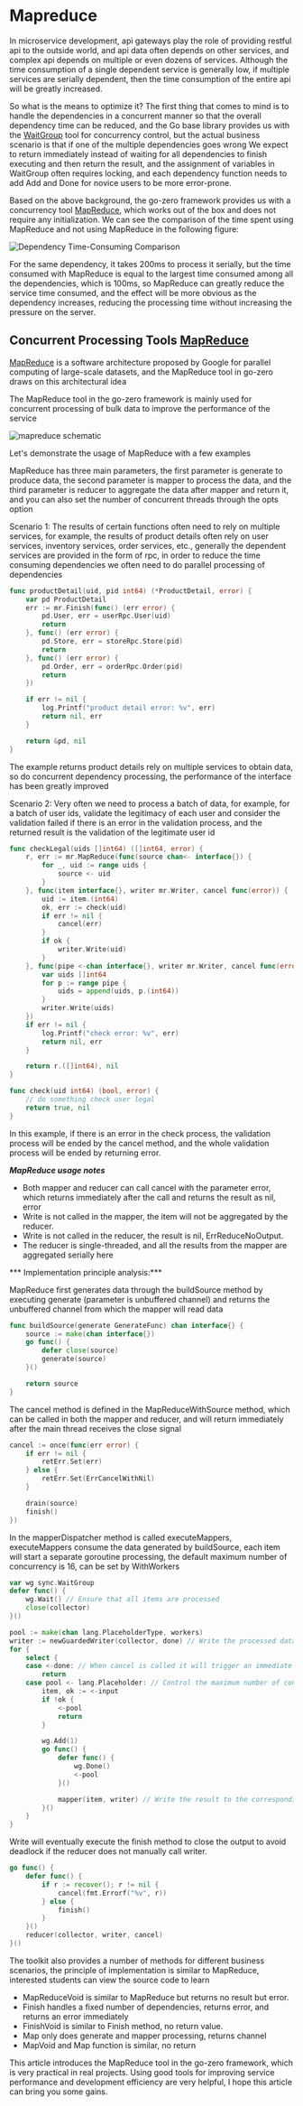 # Mapreduce

In microservice development, api gateways play the role of providing restful api to the outside world, and api data often depends on other services, and complex api depends on multiple or even dozens of services. Although the time consumption of a single dependent service is generally low, if multiple services are serially dependent, then the time consumption of the entire api will be greatly increased.

So what is the means to optimize it? The first thing that comes to mind is to handle the dependencies in a concurrent manner so that the overall dependency time can be reduced, and the Go base library provides us with the [WaitGroup](https://golang.org/pkg/sync/#WaitGroup) tool for concurrency control, but the actual business scenario is that if one of the multiple dependencies goes wrong We expect to return immediately instead of waiting for all dependencies to finish executing and then return the result, and the assignment of variables in WaitGroup often requires locking, and each dependency function needs to add Add and Done for novice users to be more error-prone.

Based on the above background, the go-zero framework provides us with a concurrency tool [MapReduce](https://github.com/zeromicro/go-zero/blob/master/core/mr/mapreduce.go), which works out of the box and does not require any initialization. We can see the comparison of the time spent using MapReduce and not using MapReduce in the following figure:

![Dependency Time-Consuming Comparison](https://raw.githubusercontent.com/zeromicro/zero-doc/main/doc/images/mr_time.png)

For the same dependency, it takes 200ms to process it serially, but the time consumed with MapReduce is equal to the largest time consumed among all the dependencies, which is 100ms, so MapReduce can greatly reduce the service time consumed, and the effect will be more obvious as the dependency increases, reducing the processing time without increasing the pressure on the server.

## Concurrent Processing Tools [MapReduce](https://github.com/zeromicro/go-zero/tree/master/core/mr)

[MapReduce](https://zh.wikipedia.org/wiki/MapReduce) is a software architecture proposed by Google for parallel computing of large-scale datasets, and the MapReduce tool in go-zero draws on this architectural idea

The MapReduce tool in the go-zero framework is mainly used for concurrent processing of bulk data to improve the performance of the service

![mapreduce schematic](https://raw.githubusercontent.com/zeromicro/zero-doc/main/doc/images/mr.png)

Let's demonstrate the usage of MapReduce with a few examples

MapReduce has three main parameters, the first parameter is generate to produce data, the second parameter is mapper to process the data, and the third parameter is reducer to aggregate the data after mapper and return it, and you can also set the number of concurrent threads through the opts option

Scenario 1: The results of certain functions often need to rely on multiple services, for example, the results of product details often rely on user services, inventory services, order services, etc., generally the dependent services are provided in the form of rpc, in order to reduce the time consuming dependencies we often need to do parallel processing of dependencies
```go
func productDetail(uid, pid int64) (*ProductDetail, error) {
	var pd ProductDetail
	err := mr.Finish(func() (err error) {
		pd.User, err = userRpc.User(uid)
		return
	}, func() (err error) {
		pd.Store, err = storeRpc.Store(pid)
		return
	}, func() (err error) {
		pd.Order, err = orderRpc.Order(pid)
		return
	})

	if err != nil {
		log.Printf("product detail error: %v", err)
		return nil, err
	}

	return &pd, nil
}
```

The example returns product details rely on multiple services to obtain data, so do concurrent dependency processing, the performance of the interface has been greatly improved

Scenario 2: Very often we need to process a batch of data, for example, for a batch of user ids, validate the legitimacy of each user and consider the validation failed if there is an error in the validation process, and the returned result is the validation of the legitimate user id

```go
func checkLegal(uids []int64) ([]int64, error) {
	r, err := mr.MapReduce(func(source chan<- interface{}) {
		for _, uid := range uids {
			source <- uid
		}
	}, func(item interface{}, writer mr.Writer, cancel func(error)) {
		uid := item.(int64)
		ok, err := check(uid)
		if err != nil {
			cancel(err)
		}
		if ok {
			writer.Write(uid)
		}
	}, func(pipe <-chan interface{}, writer mr.Writer, cancel func(error)) {
		var uids []int64
		for p := range pipe {
			uids = append(uids, p.(int64))
		}
		writer.Write(uids)
	})
	if err != nil {
        log.Printf("check error: %v", err)
		return nil, err
	}

	return r.([]int64), nil
}

func check(uid int64) (bool, error) {
	// do something check user legal
	return true, nil
}
```

In this example, if there is an error in the check process, the validation process will be ended by the cancel method, and the whole validation process will be ended by returning error.

***MapReduce usage notes***

* Both mapper and reducer can call cancel with the parameter error, which returns immediately after the call and returns the result as nil, error
* Write is not called in the mapper, the item will not be aggregated by the reducer.
* Write is not called in the reducer, the result is nil, ErrReduceNoOutput.
* The reducer is single-threaded, and all the results from the mapper are aggregated serially here

*** Implementation principle analysis:***

MapReduce first generates data through the buildSource method by executing generate (parameter is unbuffered channel) and returns the unbuffered channel from which the mapper will read data

```go
func buildSource(generate GenerateFunc) chan interface{} {
    source := make(chan interface{})
    go func() {
        defer close(source)
        generate(source)
    }()

    return source
}
```

The cancel method is defined in the MapReduceWithSource method, which can be called in both the mapper and reducer, and will return immediately after the main thread receives the close signal

```go
cancel := once(func(err error) {
    if err != nil {
        retErr.Set(err)
    } else {
        retErr.Set(ErrCancelWithNil)
    }

    drain(source)
    finish()
})
```

In the mapperDispatcher method is called executeMappers, executeMappers consume the data generated by buildSource, each item will start a separate goroutine processing, the default maximum number of concurrency is 16, can be set by WithWorkers

```go
var wg sync.WaitGroup
defer func() {
    wg.Wait() // Ensure that all items are processed
    close(collector)
}()

pool := make(chan lang.PlaceholderType, workers)
writer := newGuardedWriter(collector, done) // Write the processed data from the mapper to the collector
for {
    select {
    case <-done: // When cancel is called it will trigger an immediate return
        return
    case pool <- lang.Placeholder: // Control the maximum number of concurrent
        item, ok := <-input
        if !ok {
            <-pool
            return
        }

        wg.Add(1)
        go func() {
            defer func() {
                wg.Done()
                <-pool
            }()

            mapper(item, writer) // Write the result to the corresponding channel of the collector
        }()
    }
}
```

Write will eventually execute the finish method to close the output to avoid deadlock if the reducer does not manually call writer.

```go
go func() {
    defer func() {
        if r := recover(); r != nil {
            cancel(fmt.Errorf("%v", r))
        } else {
            finish()
        }
    }()
    reducer(collector, writer, cancel)
}()
```

The toolkit also provides a number of methods for different business scenarios, the principle of implementation is similar to MapReduce, interested students can view the source code to learn

* MapReduceVoid is similar to MapReduce but returns no result but error.
* Finish handles a fixed number of dependencies, returns error, and returns an error immediately
* FinishVoid is similar to Finish method, no return value.
* Map only does generate and mapper processing, returns channel
* MapVoid and Map function is similar, no return

This article introduces the MapReduce tool in the go-zero framework, which is very practical in real projects. Using good tools for improving service performance and development efficiency are very helpful, I hope this article can bring you some gains.
